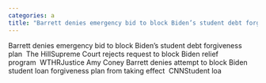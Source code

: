 ```yaml
---
categories: a
title: "Barrett denies emergency bid to block Biden’s student debt forgiveness plan  The Hill"
---
```

Barrett denies emergency bid to block Biden’s student debt forgiveness plan&nbsp;&nbsp;The HillSupreme Court rejects request to block Biden relief program&nbsp;&nbsp;WTHRJustice Amy Coney Barrett denies attempt to block Biden student loan forgiveness plan from taking effect&nbsp;&nbsp;CNNStudent loa
